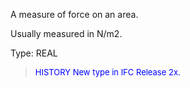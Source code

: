 ﻿A measure of force on an area.

Usually measured in N/m2.

Type: REAL

> <font size="-1" color="#0000FF">HISTORY New type in IFC Release 2x.
</font>
